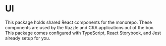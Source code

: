 # UI

This package holds shared React components for the monorepo. These components are used by the Razzle and CRA applications out of the box. This package comes configured with TypeScript, React Storybook, and Jest already setup for you.
